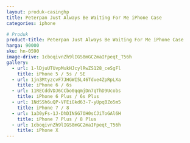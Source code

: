 ```yaml
---
layout: produk-casinghp
title: Peterpan Just Always Be Waiting For Me iPhone Case
categories: iphone

# Produk
product-title: Peterpan Just Always Be Waiting For Me iPhone Case
harga: 90000
sku: hn-0590
image-drive: 1cboqivnZh9lIGS8mGC2maIFpeqt_T56h
gallery:
  - url: 1-lDjuUTUvpMukHJcylRwZS128_ceSgFl
    title: iPhone 5 / 5s / SE
  - url: 1jn3MtyzcvF7JHGWI5L46Tdve4ZpRpLXa
    title: iPhone 6 / 6s
  - url: 11RECddVDJ6CCbo0qqmjDn7qThD9Ucobs
    title: iPhone 6 Plus / 6s Plus
  - url: 1NdSSh6uQP-VFEiGkd63-7-yUpqBZo5m5
    title: iPhone 7 / 8
  - url: 1a30yFs-1J-DhDINSG7OH0sCJiToGAl6H
    title: iPhone 7 Plus / 8 Plus
  - url: 1cboqivnZh9lIGS8mGC2maIFpeqt_T56h
    title: iPhone X
---
```

